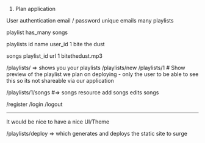 1. Plan application

User
    authentication
    email / password
    unique emails
    many playlists

playlist
    has_many songs

playlists
id name user_id
1 bite the dust

songs
    playlist_id url
    1           bitethedust.mp3


/playlists/ => shows you your playlists
/playlists/new
/playlists/1 # Show
preview of the playlist we plan on deploying - only the user to be able to see this so its not shareable via our application

/playlists/1/songs #=> songs resource
add songs
edits songs

/register
/login
/logout

----
It would be nice to have a nice UI/Theme 

/playlists/deploy => which generates and deploys the static site to surge
